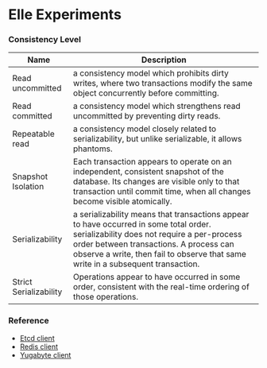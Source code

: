 # Elle Experiments 


### Consistency Level 

Name | Description | 
------------ | ------------ | 
Read uncommitted | a consistency model which prohibits dirty writes, where two transactions modify the same object concurrently before committing. | 
Read committed | a consistency model which strengthens read uncommitted by preventing dirty reads. | 
Repeatable read | a consistency model closely related to serializability, but unlike serializable, it allows phantoms. |
Snapshot Isolation | Each transaction appears to operate on an independent, consistent snapshot of the database. Its changes are visible only to that transaction until commit time, when all changes become visible atomically. | 
Serializability | a serializability means that transactions appear to have occurred in some total order. serializability does not require a per-process order between transactions. A process can observe a write, then fail to observe that same write in a subsequent transaction. |
Strict Serializability | Operations appear to have occurred in some order, consistent with the real-time ordering of those operations. | 

### Reference 
- [Etcd client](https://github.com/aphyr/verschlimmbesserung)
- [Redis client](https://github.com/ptaoussanis/carmine)
- [Yugabyte client](https://github.com/yugabyte/cassaforte)


